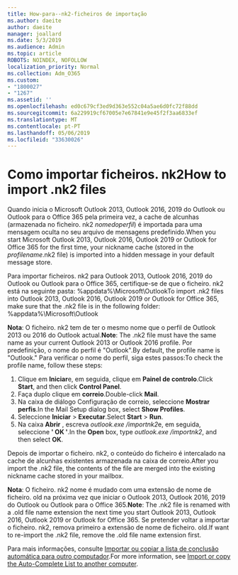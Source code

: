 ```yaml
---
title: How-para--nk2-ficheiros de importação
ms.author: daeite
author: daeite
manager: joallard
ms.date: 5/3/2019
ms.audience: Admin
ms.topic: article
ROBOTS: NOINDEX, NOFOLLOW
localization_priority: Normal
ms.collection: Adm_O365
ms.custom:
- "1800027"
- "1267"
ms.assetid: ''
ms.openlocfilehash: ed0c679cf3ed9d363e552c04a5ae6d0fc72f88dd
ms.sourcegitcommit: 6a229919cf67005e7e67841e9e45f2f3aa6833ef
ms.translationtype: MT
ms.contentlocale: pt-PT
ms.lasthandoff: 05/06/2019
ms.locfileid: "33630026"
---
```

# <a name="how-to-import-nk2-files"></a><span data-ttu-id="13f13-102">Como importar ficheiros. nk2</span><span class="sxs-lookup"><span data-stu-id="13f13-102">How to import .nk2 files</span></span> 

<span data-ttu-id="13f13-103">Quando inicia o Microsoft Outlook 2013, Outlook 2016, 2019 do Outlook ou Outlook para o Office 365 pela primeira vez, a cache de alcunhas (armazenada no ficheiro. nk2 *nomedoperfil*) é importada para uma mensagem oculta no seu arquivo de mensagens predefinido.</span><span class="sxs-lookup"><span data-stu-id="13f13-103">When you start Microsoft Outlook 2013, Outlook 2016, Outlook 2019 or Outlook for Office 365 for the first time, your nickname cache (stored in the *profilename*.nk2 file) is imported into a hidden message in your default message store.</span></span>

<span data-ttu-id="13f13-104">Para importar ficheiros. nk2 para Outlook 2013, Outlook 2016, 2019 do Outlook ou Outlook para o Office 365, certifique-se de que o ficheiro. nk2 está na seguinte pasta: %appdata%\Microsoft\Outlook</span><span class="sxs-lookup"><span data-stu-id="13f13-104">To import .nk2 files into Outlook 2013, Outlook 2016, Outlook 2019 or Outlook for Office 365, make sure that the .nk2 file is in the following folder: %appdata%\Microsoft\Outlook</span></span>

<span data-ttu-id="13f13-105">**Nota**: O ficheiro. nk2 tem de ter o mesmo nome que o perfil de Outlook 2013 ou 2016 do Outlook actual.</span><span class="sxs-lookup"><span data-stu-id="13f13-105">**Note**: The .nk2 file must have the same name as your current Outlook 2013 or Outlook 2016 profile.</span></span> <span data-ttu-id="13f13-106">Por predefinição, o nome do perfil é "Outlook".</span><span class="sxs-lookup"><span data-stu-id="13f13-106">By default, the profile name is "Outlook."</span></span> <span data-ttu-id="13f13-107">Para verificar o nome do perfil, siga estes passos:</span><span class="sxs-lookup"><span data-stu-id="13f13-107">To check the profile name, follow these steps:</span></span> 
1. <span data-ttu-id="13f13-108">Clique em **Iniciar**e, em seguida, clique em **Painel de controlo**.</span><span class="sxs-lookup"><span data-stu-id="13f13-108">Click **Start**, and then click **Control Panel**.</span></span>
2. <span data-ttu-id="13f13-109">Faça duplo clique em **correio**.</span><span class="sxs-lookup"><span data-stu-id="13f13-109">Double-click **Mail**.</span></span>
3. <span data-ttu-id="13f13-110">Na caixa de diálogo Configuração de correio, seleccione **Mostrar perfis**.</span><span class="sxs-lookup"><span data-stu-id="13f13-110">In the Mail Setup dialog box, select **Show Profiles**.</span></span>
4. <span data-ttu-id="13f13-111">Seleccione **Iniciar** > **Executar**.</span><span class="sxs-lookup"><span data-stu-id="13f13-111">Select **Start** > **Run**.</span></span>
5. <span data-ttu-id="13f13-112">Na caixa **Abrir** , escreva *outlook.exe /importnk2*e, em seguida, seleccione **' OK '**.</span><span class="sxs-lookup"><span data-stu-id="13f13-112">In the **Open** box, type *outlook.exe /importnk2*, and then select **OK**.</span></span> 

<span data-ttu-id="13f13-113">Depois de importar o ficheiro. nk2, o conteúdo do ficheiro é intercalado na cache de alcunhas existentes armazenada na caixa de correio.</span><span class="sxs-lookup"><span data-stu-id="13f13-113">After you import the .nk2 file, the contents of the file are merged into the existing nickname cache stored in your mailbox.</span></span>

<span data-ttu-id="13f13-114">**Nota**: O ficheiro. nk2 nome é mudado com uma extensão de nome de ficheiro. old na próxima vez que iniciar o Outlook 2013, Outlook 2016, 2019 do Outlook ou Outlook para o Office 365.</span><span class="sxs-lookup"><span data-stu-id="13f13-114">**Note**: The .nk2 file is renamed with a .old file name extension the next time you start Outlook 2013, Outlook 2016, Outlook 2019 or Outlook for Office 365.</span></span> <span data-ttu-id="13f13-115">Se pretender voltar a importar o ficheiro. nk2, remova primeiro a extensão de nome de ficheiro. old.</span><span class="sxs-lookup"><span data-stu-id="13f13-115">If want to re-import the .nk2 file, remove the .old file name extension first.</span></span>

<span data-ttu-id="13f13-116">Para mais informações, consulte [Importar ou copiar a lista de conclusão automática para outro computador](https://support.microsoft.com/en-us/help/2806550/how-to-import-nk2-files-into-outlook%).</span><span class="sxs-lookup"><span data-stu-id="13f13-116">For more information, see [Import or copy the Auto-Complete List to another computer](https://support.microsoft.com/en-us/help/2806550/how-to-import-nk2-files-into-outlook%).</span></span>